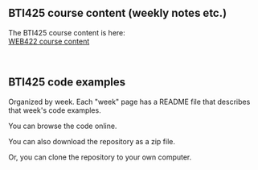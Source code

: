 ## BTI425 course content (weekly notes etc.)

The BTI425 course content is here:  
[WEB422 course content](https://sictweb.github.io/bti425/)

<br>

## BTI425 code examples

Organized by week. Each "week" page has a README file that describes that week's code examples.

You can browse the code online.

You can also download the repository as a zip file.

Or, you can clone the repository to your own computer.
